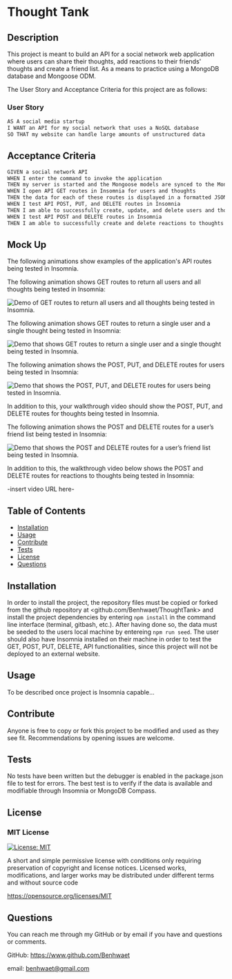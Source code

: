 # Thought Tank

## Description

This project is meant to build an API for a social network web application where users can share their thoughts, add reactions to their friends' thoughts and create a friend list. As a means to practice using a MongoDB database and Mongoose ODM.

The User Story and Acceptance Criteria for this project are as follows:

### User Story

```md
AS A social media startup
I WANT an API for my social network that uses a NoSQL database
SO THAT my website can handle large amounts of unstructured data
```

## Acceptance Criteria

```md
GIVEN a social network API
WHEN I enter the command to invoke the application
THEN my server is started and the Mongoose models are synced to the MongoDB database
WHEN I open API GET routes in Insomnia for users and thoughts
THEN the data for each of these routes is displayed in a formatted JSON
WHEN I test API POST, PUT, and DELETE routes in Insomnia
THEN I am able to successfully create, update, and delete users and thoughts in my database
WHEN I test API POST and DELETE routes in Insomnia
THEN I am able to successfully create and delete reactions to thoughts and add and remove friends to a user’s friend list
```

## Mock Up

The following animations show examples of the application's API routes being tested in Insomnia.

The following animation shows GET routes to return all users and all thoughts being tested in Insomnia:

![Demo of GET routes to return all users and all thoughts being tested in Insomnia.](./Assets/18-nosql-homework-demo-01.gif)

The following animation shows GET routes to return a single user and a single thought being tested in Insomnia:

![Demo that shows GET routes to return a single user and a single thought being tested in Insomnia.](./Assets/18-nosql-homework-demo-02.gif)

The following animation shows the POST, PUT, and DELETE routes for users being tested in Insomnia:

![Demo that shows the POST, PUT, and DELETE routes for users being tested in Insomnia.](./Assets/18-nosql-homework-demo-03.gif)

In addition to this, your walkthrough video should show the POST, PUT, and DELETE routes for thoughts being tested in Insomnia.

The following animation shows the POST and DELETE routes for a user’s friend list being tested in Insomnia:

![Demo that shows the POST and DELETE routes for a user’s friend list being tested in Insomnia.](./Assets/18-nosql-homework-demo-04.gif)

In addition to this, the walkthrough video below shows the POST and DELETE routes for reactions to thoughts being tested in Insomnia:

-insert video URL here-

## Table of Contents

- [Installation](#installation)
- [Usage](#usage)
- [Contribute](#contribute)
- [Tests](#tests)
- [License](#license)
- [Questions](#questions)

## Installation

In order to install the project, the repository files must be copied or forked from the github repository at <github.com/Benhwaet/ThoughtTank> and install the project dependencies by entering ```npm install``` in the command line interface (terminal, gitbash, etc.).  After having done so, the data must be seeded to the users local machine by entereing ```npm run seed```. The user should also have Insomnia installed on their machine in order to test the GET, POST, PUT, DELETE, API functionalities, since this project will not be deployed to an external website.

## Usage

To be described once project is Insomnia capable...

## Contribute

Anyone is free to copy or fork this project to be modified and used as they see fit.  Recommendations by opening issues are welcome.

## Tests

No tests have been written but  the debugger is enabled in the package.json file to test for errors. The best test is to verify if the data is available and modifiable through Insomnia or MongoDB Compass.

## License

### MIT License

[![License: MIT](https://img.shields.io/badge/License-MIT-yellow.svg)](https://opensource.org/licenses/MIT)

A short and simple permissive license with conditions only requiring preservation of copyright and license notices. Licensed works, modifications, and larger works may be distributed under different terms and without source code

<https://opensource.org/licenses/MIT>

## Questions

You can reach me through my GitHub or by email
if you have and questions or comments.

GitHub: <https://www.github.com/Benhwaet>

email: <benhwaet@gmail.com>
